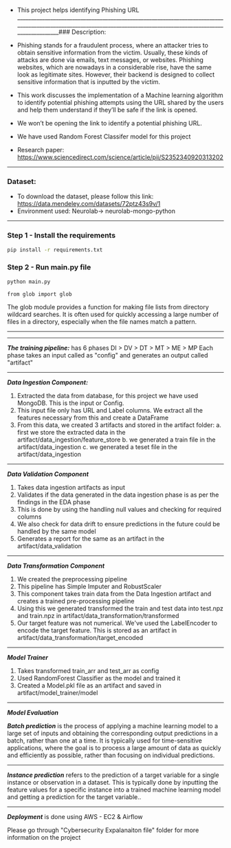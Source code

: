 * This project helps identifying Phishing URL
_____________________________________________________________________________________________________________________________________________________________________### Description:

* Phishing stands for a fraudulent process, where an attacker tries to obtain sensitive information from the victim. Usually, these kinds of attacks are done via emails, text messages, or websites. Phishing websites, which are nowadays in a considerable rise, have the same look as legitimate sites. However, their backend is designed to collect sensitive information that is inputted by the victim.

* This work discusses the implementation of a Machine learning algorithm to identify potential phishing attempts using the URL shared by the users and help them understand if they’ll be safe if the link is opened. 

* We won’t be opening the link to identify a potential phishing URL.
* We have used Random Forest Classifer model for this project
* Research paper: https://www.sciencedirect.com/science/article/pii/S2352340920313202
____________________________________________________________________________________________________________________________________________________________________
### Dataset:

* To download the dataset, please follow this link: https://data.mendeley.com/datasets/72ptz43s9v/1
* Environment used: Neurolab-> neurolab-mongo-python

____________________________________________________________________________________________________________________________________________________________________
### Step 1 - Install the requirements

```bash
pip install -r requirements.txt
```

### Step 2 - Run main.py file

```bash
python main.py
```
```
from glob import glob
```
The glob module provides a function for making file lists from directory wildcard searches. It is often used for quickly accessing a large number of files in a directory, especially when the file names match a pattern.

_________________________________________________________________________________________________________________________

_________________________________________________________________________________________________________________________


***The training pipeline:*** has 6 phases DI > DV > DT > MT > ME > MP
Each phase takes an input called as "config" and generates an output called "artifact"
_________________________________________________________________________________________________________________________
***Data Ingestion Component:***

1. Extracted the data from database, for this project we have used MongoDB. This is the input or Config.
2. This input file only has URL and Label columns. We extract all the features necessary from this and create a DataFrame
3. From this data, we created 3 artifacts and stored in the artifact folder: 
    a. first we store the extracted data in the artifact/data_ingestion/feature_store
    b. we generated a train file in the artifact/data_ingestion
    c. we generated a teset file in the artifact/data_ingestion
_________________________________________________________________________________________________________________________
***Data Validation Component***

1. Takes data ingestion artifacts as input
2. Validates if the data generated in the data ingestion phase is as per the findings in the EDA phase
3. This is done by using the handling null values and checking for required columns
4. We also check for data drift to ensure predictions in the future could be handled by the same model
5. Generates a report for the same as an artifact in the artifact/data_validation
_________________________________________________________________________________________________________________________
***Data Transformation Component***

1. We created the preprocessing pipeline
2. This pipeline has Simple Imputer and RobustScaler
3. This component takes train data from the Data Ingestion artifact and creates a trained pre-processing pipeline
4. Using this we generated transformed the train and test data into test.npz and train.npz in artifact/data_transformation/transformed
5. Our target feature was not numerical. We've used the LabelEncoder to encode the target feature. This is stored as an artifact in artifact/data_transformation/target_encoded
_______________________________________________________________________________________________________________________________________________________________________________
***Model Trainer***

1. Takes transformed train_arr and test_arr as config
2. Used RandomForest Classifier as the model and trained it
3. Created a Model.pkl file as an artifact and saved in artifact/model_trainer/model
_________________________________________________________________________________________________________________________
***Model Evaluation***

***Batch prediction*** is the process of applying a machine learning model to a large set of inputs and obtaining the corresponding output predictions in a batch, rather than one at a time. It is typically used for time-sensitive applications, where the goal is to process a large amount of data as quickly and efficiently as possible, rather than focusing on individual predictions.
____________________________________________________________________________________________________________________________________________________________________
***Instance prediction*** refers to the prediction of a target variable for a single instance or observation in a dataset. This is typically done by inputting the feature values for a specific instance into a trained machine learning model and getting a prediction for the target variable..

____________________________________________________________________________________________________________________________________________________________________
***Deployment*** is done using AWS - EC2 & Airflow

Please go through "Cybersecurity Expalanaiton file" folder for more information on the project


